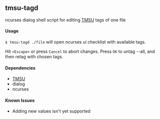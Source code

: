 ## tmsu-tagd
ncurses dialog shell script for editing [TMSU](https://github.com/oniony/TMSU) tags of one file

#### Usage
`$ tmsu-tagd ./file` will open ncurses ui checklist with available tags.

Hit `<Escape>` or press `Cancel` to abort changes. Press `OK` to untag --all, and then retag with chosen tags.

#### Dependencies
  - [TMSU](https://github.com/oniony/TMSU)
  - dialog
  - ncurses

#### Known Issues
  - Adding new values isn't yet supported

